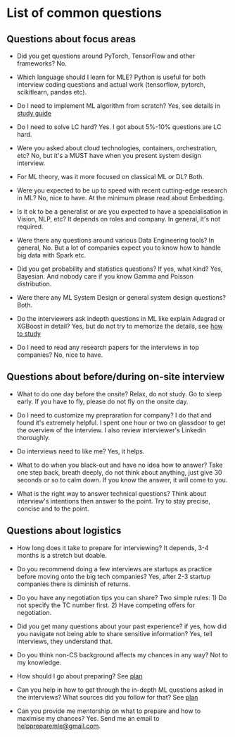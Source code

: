 # List of common questions

## Questions about focus areas

* Did you get questions around PyTorch, TensorFlow and other frameworks? No. 

* Which language should I learn for MLE? Python is useful for both interview coding questions and actual work (tensorflow, pytorch, scikitlearn, pandas etc).

* Do I need to implement ML algorithm from scratch? Yes, see details in [study guide](README.md)

* Do I need to solve LC hard? Yes. I got about 5%-10% questions are LC hard.

* Were you asked about cloud technologies, containers, orchestration, etc? No, but it's a MUST have when you present system design interview.

* For ML theory, was it more focused on classical ML or DL? Both.

* Were you expected to be up to speed with recent cutting-edge research in ML? No, nice to have. At the minimum please read about Embedding. 

* Is it ok to be a generalist or are you expected to have a speacialisation in Vision, NLP, etc? It depends on roles and company. In general, it's not required. 

* Were there any questions around various Data Engineering tools? In general, No. But a lot of companies expect you to know how to handle big data with Spark etc. 

* Did you get probability and statistics questions? If yes, what kind? Yes, Bayesian. And nobody care if you know Gamma and Poisson distribution. 

* Were there any ML System Design or general system design questions? Both. 

* Do the interviewers ask indepth questions in ML like explain Adagrad or XGBoost in detail? Yes, but do not try to memorize the details, see [how to study](how.md)

* Do I need to read any research papers for the interviews in top companies? No, nice to have. 

## Questions about before/during on-site interview
* What to do one day before the onsite? Relax, do not study. Go to sleep early. If you have to fly, please do not fly on the onsite day. 

* Do I need to customize my prepraration for company? I do that and found it's extremely helpful. I spent one hour or two on glassdoor to get the overview of the interview. I also review interviewer's Linkedin thoroughly. 

* Do interviews need to like me? Yes, it helps. 

* What to do when you black-out and have no idea how to answer? Take one step back, breath deeply, do not think about anything, just give 30 seconds or so to calm down. If you know the answer, it will come to you. 

* What is the right way to answer technical questions? Think about interview's intentions then answer to the point. Try to stay precise, concise and to the point. 

## Questions about logistics

* How long does it take to prepare for interviewing? It depends, 3-4 months is a stretch but doable. 

* Do you recommend doing a few interviews are startups as practice before moving onto the big tech companies? Yes, after 2-3 startup companies there is diminish of returns. 

* Do you have any negotiation tips you can share? Two simple rules: 1) Do not specify the TC number first. 2) Have competing offers for negotiation. 

* Did you get many questions about your past experience? if yes, how did you navigate not being able to share sensitive information? Yes, tell interviews, they understand that. 

* Do you think non-CS background affects my chances in any way? Not to my knowledge. 

* How should I go about preparing? See [plan](README.md)

* Can you help in how to get through the in-depth ML questions asked in the interviews? What sources did you follow for that? See [plan](README.md) 

* Can you provide me mentorship on what to prepare and how to maximise my chances? Yes. Send me an email to helppreparemle@gmail.com. 

